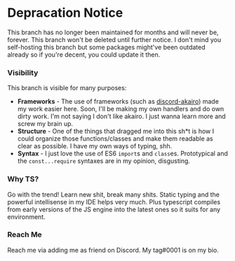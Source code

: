 # Depracation Notice
This branch has no longer been maintained for months and will never be, forever. This branch won't be deleted until further notice.
I don't mind you self-hosting this branch but some packages might've been outdated already so if you're decent, you could update it then.

### Visibility
This branch is visible for many purposes:
* **Frameworks** - The use of frameworks (such as [discord-akairo](https://discord-akairo.github.io)) made my work easier here.
Soon, I'll be making my own handlers and do own dirty work. I'm not saying I don't like akairo. I just wanna learn more and screw my brain up.
* **Structure** - One of the things that dragged me into this sh\*t is how I could organize those functions/classes and make them readable as clear as possible.
I have my own ways of typing, shh.
* **Syntax** - I just love the use of ES6 `import`s and `class`es. Prototypical and the `const...require` syntaxes are in my opinion, disgusting.

### Why TS?
Go with the trend! Learn new shit, break many shits. Static typing and the powerful intellisense in my IDE helps very much. 
Plus typescript compiles from early versions of the JS engine into the latest ones so it suits for any environment.

### Reach Me
Reach me via adding me as friend on Discord.
My tag#0001 is on my bio.
